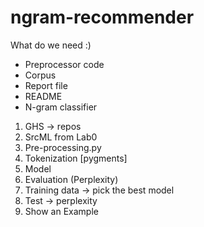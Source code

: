 # ngram-recommender

What do we need :)
- Preprocessor code
- Corpus
- Report file
- README
- N-gram classifier

1. GHS -> repos
2. SrcML from Lab0
3. Pre-processing.py
4. Tokenization [pygments]
5. Model
6. Evaluation (Perplexity)
7. Training data -> pick the best model
8. Test -> perplexity
9. Show an Example